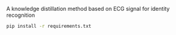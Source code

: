A knowledge distillation method based on ECG signal for identity recognition

```bash
pip install -r requirements.txt
